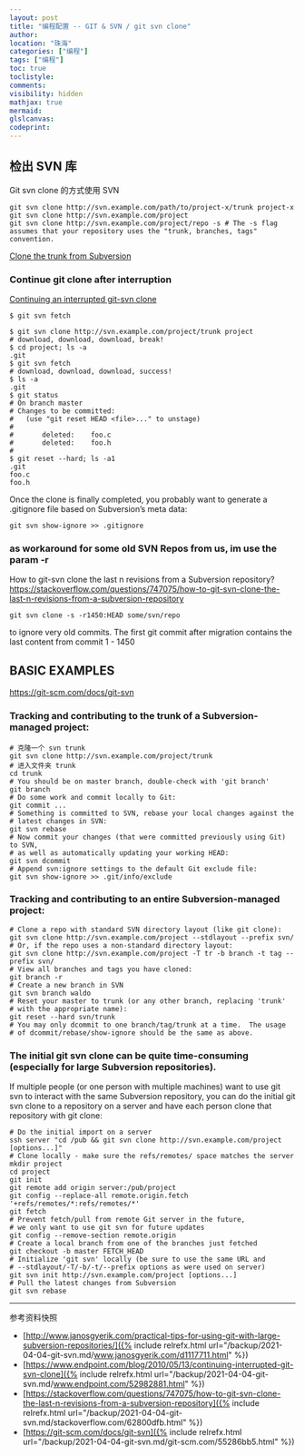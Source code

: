 ```yaml
---
layout: post
title: "编程配置 -- GIT & SVN / git svn clone"
author:
location: "珠海"
categories: ["编程"]
tags: ["编程"]
toc: true
toclistyle:
comments:
visibility: hidden
mathjax: true
mermaid:
glslcanvas:
codeprint:
---
```



## 检出 SVN 库

Git svn clone 的方式使用 SVN

```
git svn clone http://svn.example.com/path/to/project-x/trunk project-x
git svn clone http://svn.example.com/project
git svn clone http://svn.example.com/project/repo -s # The -s flag assumes that your repository uses the "trunk, branches, tags" convention.
```

[Clone the trunk from Subversion](http://www.janosgyerik.com/practical-tips-for-using-git-with-large-subversion-repositories/)


### Continue git clone after interruption

[Continuing an interrupted git-svn clone](https://www.endpoint.com/blog/2010/05/13/continuing-interrupted-git-svn-clone)

```
$ git svn fetch

$ git svn clone http://svn.example.com/project/trunk project
# download, download, download, break!
$ cd project; ls -a
.git
$ git svn fetch
# download, download, download, success!
$ ls -a
.git
$ git status
# On branch master
# Changes to be committed:
#   (use "git reset HEAD <file>..." to unstage)
#
#       deleted:    foo.c
#       deleted:    foo.h
#
$ git reset --hard; ls -a1
.git
foo.c
foo.h
```

Once the clone is finally completed, you probably want to generate a .gitignore file based on Subversion’s meta data:

```
git svn show-ignore >> .gitignore
```


### as workaround for some old SVN Repos from us, im use the param -r

How to git-svn clone the last n revisions from a Subversion repository?
https://stackoverflow.com/questions/747075/how-to-git-svn-clone-the-last-n-revisions-from-a-subversion-repository

```
git svn clone -s -r1450:HEAD some/svn/repo
```

to ignore very old commits.
The first git commit after migration contains the last content from commit 1 - 1450


## BASIC EXAMPLES

<https://git-scm.com/docs/git-svn>


### Tracking and contributing to the trunk of a Subversion-managed project:

```
# 克隆一个 svn trunk
git svn clone http://svn.example.com/project/trunk
# 进入文件夹 trunk
cd trunk
# You should be on master branch, double-check with 'git branch'
git branch
# Do some work and commit locally to Git:
git commit ...
# Something is committed to SVN, rebase your local changes against the
# latest changes in SVN:
git svn rebase
# Now commit your changes (that were committed previously using Git) to SVN,
# as well as automatically updating your working HEAD:
git svn dcommit
# Append svn:ignore settings to the default Git exclude file:
git svn show-ignore >> .git/info/exclude
```


### Tracking and contributing to an entire Subversion-managed project:

```
# Clone a repo with standard SVN directory layout (like git clone):
git svn clone http://svn.example.com/project --stdlayout --prefix svn/
# Or, if the repo uses a non-standard directory layout:
git svn clone http://svn.example.com/project -T tr -b branch -t tag --prefix svn/
# View all branches and tags you have cloned:
git branch -r
# Create a new branch in SVN
git svn branch waldo
# Reset your master to trunk (or any other branch, replacing 'trunk'
# with the appropriate name):
git reset --hard svn/trunk
# You may only dcommit to one branch/tag/trunk at a time.  The usage
# of dcommit/rebase/show-ignore should be the same as above.
```


### The initial git svn clone can be quite time-consuming (especially for large Subversion repositories).

If multiple people (or one person with multiple machines) want to use git svn to interact with the same Subversion repository,
you can do the initial git svn clone to a repository on a server and have each person clone that repository with git clone:

```
# Do the initial import on a server
ssh server "cd /pub && git svn clone http://svn.example.com/project [options...]"
# Clone locally - make sure the refs/remotes/ space matches the server
mkdir project
cd project
git init
git remote add origin server:/pub/project
git config --replace-all remote.origin.fetch '+refs/remotes/*:refs/remotes/*'
git fetch
# Prevent fetch/pull from remote Git server in the future,
# we only want to use git svn for future updates
git config --remove-section remote.origin
# Create a local branch from one of the branches just fetched
git checkout -b master FETCH_HEAD
# Initialize 'git svn' locally (be sure to use the same URL and
# --stdlayout/-T/-b/-t/--prefix options as were used on server)
git svn init http://svn.example.com/project [options...]
# Pull the latest changes from Subversion
git svn rebase
```

<hr class='reviewline'/>
<p class='reviewtip'><script type='text/javascript' src='{% include relrefx.html url="/assets/reviewjs/blogs/2021-04-04-git-svn.md.js" %}'></script></p>
<font class='ref_snapshot'>参考资料快照</font>

- [http://www.janosgyerik.com/practical-tips-for-using-git-with-large-subversion-repositories/]({% include relrefx.html url="/backup/2021-04-04-git-svn.md/www.janosgyerik.com/d1117711.html" %})
- [https://www.endpoint.com/blog/2010/05/13/continuing-interrupted-git-svn-clone]({% include relrefx.html url="/backup/2021-04-04-git-svn.md/www.endpoint.com/52982881.html" %})
- [https://stackoverflow.com/questions/747075/how-to-git-svn-clone-the-last-n-revisions-from-a-subversion-repository]({% include relrefx.html url="/backup/2021-04-04-git-svn.md/stackoverflow.com/62800dfb.html" %})
- [https://git-scm.com/docs/git-svn]({% include relrefx.html url="/backup/2021-04-04-git-svn.md/git-scm.com/55286bb5.html" %})
